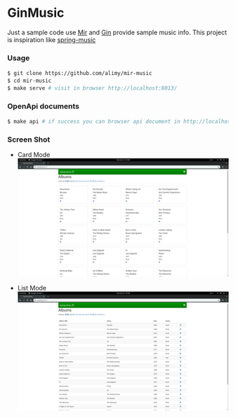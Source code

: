 # GinMusic
Just a sample code use [Mir](https://github.com/alimy/mir) and [Gin](http://github.com/gin-gonic/gin) provide sample music info.
This project is inspiration like [spring-music](https://github.com/cloudfoundry-samples/spring-music)

### Usage
```bash
$ git clone https://github.com/alimy/mir-music
$ cd mir-music
$ make serve # visit in browser http://localhost:8013/
```

### OpenApi documents
```bash
$ make api # if success you can browser api document in http://localhost:8080
```

### Screen Shot
* Card Mode
![screenshot_index_c](https://raw.githubusercontent.com/alimy/mir-music/master/docs/pictures/screenshot_index_c.png)

* List Mode
![screenshot_index_l](https://raw.githubusercontent.com/alimy/mir-music/master/docs/pictures/screenshot_index_l.png)